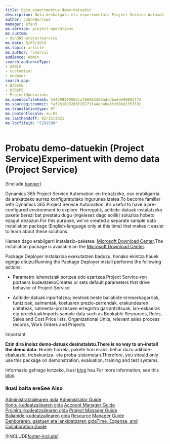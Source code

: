 ```yaml
---
title: Egin esperimentua demo-datuekin
description: Nola deskargatu eta esperimentatu Project Service Automation-erako demo-datuak erabilita.
author: JohnPBurrows
manager: kfend
ms.service: project-operations
ms.custom:
- dyn365-projectservice
ms.date: 8/03/2018
ms.topic: article
ms.author: ruhercul
audience: Admin
search.audienceType:
- admin
- customizer
- enduser
search.app:
- D365CE
- D365PS
- ProjectOperations
ms.openlocfilehash: 5445095f0583caf80882568adcdbaede98882f72
ms.sourcegitcommit: fa32b1893286f20271fa4ec4be8fc68bd135f53c
ms.translationtype: HT
ms.contentlocale: eu-ES
ms.lasthandoff: 02/15/2021
ms.locfileid: "5281598"
---
```

# <a name="experiment-with-demo-data-project-service"></a><span data-ttu-id="8cb0c-103">Probatu demo-datuekin (Project Service)</span><span class="sxs-lookup"><span data-stu-id="8cb0c-103">Experiment with demo data (Project Service)</span></span>

[!include [banner](../includes/psa-now-project-operations.md)]

<span data-ttu-id="8cb0c-104">Dynamics 365 Project Service Automation-en trebatzeko, oso erabilgarria da arakatzeko aurrez konfiguratutako ingurunea izatea.</span><span class="sxs-lookup"><span data-stu-id="8cb0c-104">To become familiar with Dynamics 365 Project Service Automation, it’s useful to have a pre-configured environment to explore.</span></span> <span data-ttu-id="8cb0c-105">Horregatik, adibide-datuak instalatzeko pakete berezi bat prestatu dugu (ingelesez dago soilik) soluzioa hobeto ezagut dezazun.</span><span class="sxs-lookup"><span data-stu-id="8cb0c-105">For this purpose, we’ve created a separate sample data installation package (English-language only at this time) that makes it easier to learn about these solutions.</span></span> 

<span data-ttu-id="8cb0c-106">Hemen dago erabilgarri instalazio-paketea: [Microsoft Download Center](https://go.microsoft.com/fwlink/?linkid=859966).</span><span class="sxs-lookup"><span data-stu-id="8cb0c-106">The installation package is available on the [Microsoft Download Center](https://go.microsoft.com/fwlink/?linkid=859966).</span></span>  

<span data-ttu-id="8cb0c-107">Package Deployer instalazioa exekutatzen baduzu, honako ekintza hauek egingo dituzu:</span><span class="sxs-lookup"><span data-stu-id="8cb0c-107">Running the Package Deployer install performs the following actions:</span></span> 
  
-   <span data-ttu-id="8cb0c-108">Parametro lehenetsiak sortzea edo ezartzea Project Service-ren portaera kudeatzeko</span><span class="sxs-lookup"><span data-stu-id="8cb0c-108">Creates or sets default parameters that drive behavior of Project Service</span></span>  
  
-   <span data-ttu-id="8cb0c-109">Adibide-datuak inportatzea; besteak beste baliabide erreserbagarriak, funtzioak, salmentak, kostuaren prezio-zerrendak, erakundearen unitateak, salmenta-prozesuen erregistro garrantzitsuak, lan-eskaerak eta proiektuak</span><span class="sxs-lookup"><span data-stu-id="8cb0c-109">Imports sample data such as Bookable Resources, Roles, Sales and Cost Price lists, Organizational Units, relevant sales process records, Work Orders and Projects</span></span>    
  
> [!IMPORTANT]
> <span data-ttu-id="8cb0c-110">**Ezin dira inolaz demo-datuak desinstalatu.**</span><span class="sxs-lookup"><span data-stu-id="8cb0c-110">**There is no way to un-install the demo data.**</span></span> <span data-ttu-id="8cb0c-111">Horiek horrela, pakete hori erabili behar duzu adibide- ebaluazio, trebakuntza- eta proba-sistemetan.</span><span class="sxs-lookup"><span data-stu-id="8cb0c-111">Therefore, you should only use this package on demonstration, evaluation, training and test systems.</span></span>

<span data-ttu-id="8cb0c-112">Informazio gehiago lortzeko, ikusi [blog](https://blogs.msdn.microsoft.com/crm/2017/10/24/microsoft-dynamics-365-for-field-service-and-project-service-automation-sample-data) hau.</span><span class="sxs-lookup"><span data-stu-id="8cb0c-112">For more information, see this [blog](https://blogs.msdn.microsoft.com/crm/2017/10/24/microsoft-dynamics-365-for-field-service-and-project-service-automation-sample-data).</span></span>





  
### <a name="see-also"></a><span data-ttu-id="8cb0c-113">Ikusi baita ere</span><span class="sxs-lookup"><span data-stu-id="8cb0c-113">See Also</span></span>  
 <span data-ttu-id="8cb0c-114">[Administratzailearen gida](../psa/admin-guide.md) </span><span class="sxs-lookup"><span data-stu-id="8cb0c-114">[Administrator Guide](../psa/admin-guide.md) </span></span>  
 <span data-ttu-id="8cb0c-115">[Kontu-kudeatzailearen gida](../psa/account-manager-guide.md) </span><span class="sxs-lookup"><span data-stu-id="8cb0c-115">[Account Manager Guide](../psa/account-manager-guide.md) </span></span>  
 <span data-ttu-id="8cb0c-116">[Proiektu-kudeatzailearen gida](../psa/project-manager-guide.md) </span><span class="sxs-lookup"><span data-stu-id="8cb0c-116">[Project Manager Guide](../psa/project-manager-guide.md) </span></span>  
 <span data-ttu-id="8cb0c-117">[Baliabide-kudeatzailearen gida](../psa/resource-manager-guide.md) </span><span class="sxs-lookup"><span data-stu-id="8cb0c-117">[Resource Manager Guide](../psa/resource-manager-guide.md) </span></span>  
 [<span data-ttu-id="8cb0c-118">Denboraren, gastuen eta lankidetzaren gida</span><span class="sxs-lookup"><span data-stu-id="8cb0c-118">Time, Expense, and Collaboration Guide</span></span>](../psa/time-expense-collaboration-guide.md)


[!INCLUDE[footer-include](../includes/footer-banner.md)]